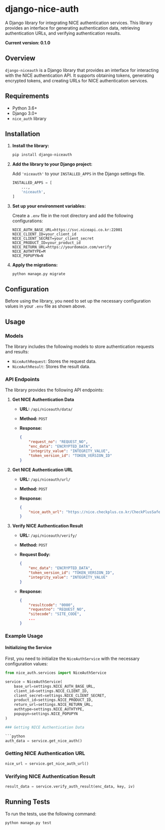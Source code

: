 # django-nice-auth

A Django library for integrating NICE authentication services. This library provides an interface for generating authentication data, retrieving authentication URLs, and verifying authentication results.

**Current version: 0.1.0**

## Overview

`django-niceauth` is a Django library that provides an interface for interacting with the NICE authentication API. It supports obtaining tokens, generating encrypted tokens, and creating URLs for NICE authentication services.

## Requirements

- Python 3.6+
- Django 3.0+
- `nice_auth` library

## Installation

1. **Install the library:**

    ```bash
    pip install django-niceauth
    ```

2. **Add the library to your Django project:**

    Add `'niceauth'` to your `INSTALLED_APPS` in the Django settings file.

    ```python
    INSTALLED_APPS = [
        ...,
        'niceauth',
    ]
    ```

3. **Set up your environment variables:**

    Create a `.env` file in the root directory and add the following configurations:

    ```env
    NICE_AUTH_BASE_URL=https://svc.niceapi.co.kr:22001
    NICE_CLIENT_ID=your_client_id
    NICE_CLIENT_SECRET=your_client_secret
    NICE_PRODUCT_ID=your_product_id
    NICE_RETURN_URL=https://yourdomain.com/verify
    NICE_AUTHTYPE=M
    NICE_POPUPYN=N
    ```

4. **Apply the migrations:**

    ```bash
    python manage.py migrate
    ```

## Configuration

Before using the library, you need to set up the necessary configuration values in your `.env` file as shown above.

## Usage

### Models

The library includes the following models to store authentication requests and results:

- `NiceAuthRequest`: Stores the request data.
- `NiceAuthResult`: Stores the result data.

### API Endpoints

The library provides the following API endpoints:

1. **Get NICE Authentication Data**

    - **URL:** `/api/niceauth/data/`
    - **Method:** `POST`
    - **Response:**

        ```json
        {
            "request_no": "REQUEST_NO",
            "enc_data": "ENCRYPTED_DATA",
            "integrity_value": "INTEGRITY_VALUE",
            "token_version_id": "TOKEN_VERSION_ID"
        }
        ```

2. **Get NICE Authentication URL**

    - **URL:** `/api/niceauth/url/`
    - **Method:** `POST`
    - **Response:**

        ```json
        {
            "nice_auth_url": "https://nice.checkplus.co.kr/CheckPlusSafeModel/service.cb?m=service&token_version_id=TOKEN_VERSION_ID&enc_data=ENCRYPTED_DATA&integrity_value=INTEGRITY_VALUE"
        }
        ```

3. **Verify NICE Authentication Result**

    - **URL:** `/api/niceauth/verify/`
    - **Method:** `POST`
    - **Request Body:**

        ```json
        {
            "enc_data": "ENCRYPTED_DATA",
            "token_version_id": "TOKEN_VERSION_ID",
            "integrity_value": "INTEGRITY_VALUE"
        }
        ```
    - **Response:**

        ```json
        {
            "resultcode": "0000",
            "requestno": "REQUEST_NO",
            "sitecode": "SITE_CODE",
            ...
        }
        ```

### Example Usage

#### Initializing the Service

First, you need to initialize the `NiceAuthService` with the necessary configuration values:

```python
from nice_auth.services import NiceAuthService

service = NiceAuthService(
    base_url=settings.NICE_AUTH_BASE_URL,
    client_id=settings.NICE_CLIENT_ID,
    client_secret=settings.NICE_CLIENT_SECRET,
    product_id=settings.NICE_PRODUCT_ID,
    return_url=settings.NICE_RETURN_URL,
    authtype=settings.NICE_AUTHTYPE,
    popupyn=settings.NICE_POPUPYN
)

### Getting NICE Authentication Data

```python
auth_data = service.get_nice_auth()
```

### Getting NICE Authentication URL

```python
nice_url = service.get_nice_auth_url()
```

### Verifying NICE Authentication Result

```python
result_data = service.verify_auth_result(enc_data, key, iv)
```

## Running Tests
To run the tests, use the following command:

```bash
python manage.py test
```